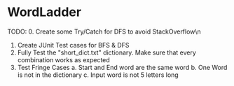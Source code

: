 # WordLadder

TODO:
0. Create some Try/Catch for DFS to avoid StackOverflow\n
1. Create JUnit Test cases for BFS & DFS
2. Fully Test the "short_dict.txt" dictionary. Make sure that every combination works as expected
3. Test Fringe Cases
  a. Start and End word are the same word
  b. One Word is not in the dictionary
  c. Input word is not 5 letters long
